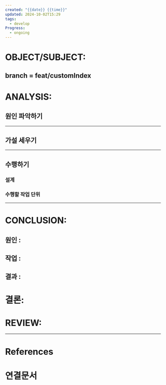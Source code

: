 ```yaml
---
created: "{{date}} {{time}}"
updated: 2024-10-02T15:29
tags:
  - develop
Progress:
  - ongoing
---
```

# OBJECT/SUBJECT:
## branch = feat/customIndex

# ANALYSIS:
## 원인 파악하기




---

## 가설 세우기



---

## 수행하기
### 설계 

### 수행할 작업 단위

---


# CONCLUSION:

## 원인 :

## 작업 :

## 결과 :

# 결론:

# REVIEW:


---
# References

# 연결문서
